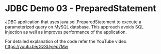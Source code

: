 # JDBC Demo 03 - PreparedStatement

JDBC application that uses java.sql.PreparedStatement to execute a parameterized query on MySQL database. This approach avoids SQL injection as well as improves performance of the application.

For detailed explanation of the code refer the YouTube video.
https://youtu.be/GzSUyiep7Mw

